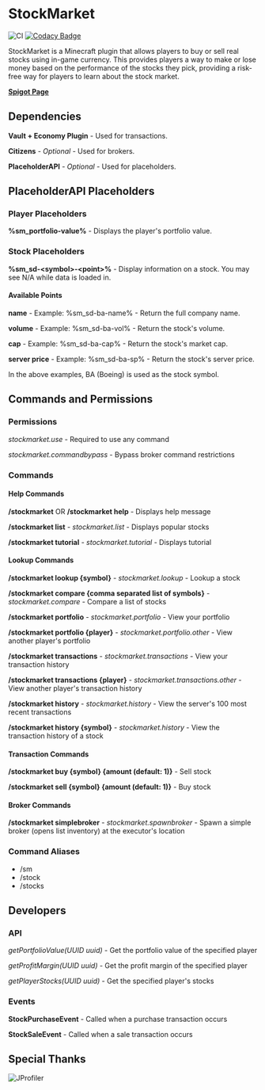 # StockMarket

![CI](https://github.com/maldahleh/stock-market/workflows/CI/badge.svg)
[![Codacy Badge](https://app.codacy.com/project/badge/Grade/3176d5c3c5764d85a3036d78b7518fc8)](https://www.codacy.com/gh/maldahleh/stock-market/dashboard)

StockMarket is a Minecraft plugin that allows players to buy or sell
real stocks using in-game currency. This provides players a way to
make or lose money based on the performance of the stocks they pick,
providing a risk-free way for players to learn about the stock market.

[**Spigot Page**](https://www.spigotmc.org/resources/stockmarket-beta.67766/)

## Dependencies

**Vault + Economy Plugin** - Used for transactions.

**Citizens** - _Optional_ - Used for brokers.

**PlaceholderAPI** - _Optional_ - Used for placeholders.

## PlaceholderAPI Placeholders

### Player Placeholders

**%sm_portfolio-value%** - Displays the player's portfolio value.

### Stock Placeholders

**%sm_sd-\<symbol>-\<point>%** - Display information on a stock.
You may see N/A while data is loaded in.

#### Available Points

**name** - Example: %sm_sd-ba-name% - Return the full company name.

**volume** - Example: %sm_sd-ba-vol% - Return the stock's volume.

**cap** - Example: %sm_sd-ba-cap% - Return the stock's market cap.

**server price** - Example: %sm_sd-ba-sp% - Return the stock's server price.

In the above examples, BA (Boeing) is used as the stock symbol.

## Commands and Permissions

### Permissions

_stockmarket.use_ - Required to use any command

_stockmarket.commandbypass_ - Bypass broker command restrictions

### Commands

#### Help Commands

**/stockmarket** OR **/stockmarket help** - Displays help message

**/stockmarket list** - _stockmarket.list_ - Displays popular stocks

**/stockmarket tutorial** - _stockmarket.tutorial_ - Displays tutorial

#### Lookup Commands

**/stockmarket lookup {symbol}** - _stockmarket.lookup_ - Lookup a stock

**/stockmarket compare {comma separated list of symbols}** -
_stockmarket.compare_ - Compare a list of stocks

**/stockmarket portfolio** - _stockmarket.portfolio_ -
View your portfolio

**/stockmarket portfolio {player}** - _stockmarket.portfolio.other_ -
View another player's portfolio

**/stockmarket transactions** - _stockmarket.transactions_ - View your
transaction history

**/stockmarket transactions {player}** - _stockmarket.transactions.other_ -
View another player's transaction history

**/stockmarket history** - _stockmarket.history_ -
View the server's 100 most recent transactions

**/stockmarket history {symbol}** - _stockmarket.history_ - View the
transaction history of a stock

#### Transaction Commands

**/stockmarket buy {symbol} {amount (default: 1)}** - Sell stock

**/stockmarket sell {symbol} {amount (default: 1)}** - Buy stock

#### Broker Commands

**/stockmarket simplebroker** - _stockmarket.spawnbroker_ - Spawn a simple
broker (opens list inventory) at the executor's location

### Command Aliases

-	/sm
-	/stock
-	/stocks

## Developers

### API

_getPortfolioValue(UUID uuid)_ - Get the portfolio value of the specified player

_getProfitMargin(UUID uuid)_ - Get the profit margin of the specified player

_getPlayerStocks(UUID uuid)_ - Get the specified player's stocks

### Events

**StockPurchaseEvent** - Called when a purchase transaction occurs

**StockSaleEvent** - Called when a sale transaction occurs

## Special Thanks

![JProfiler](https://www.ej-technologies.com/images/product_banners/jprofiler_large.png)
